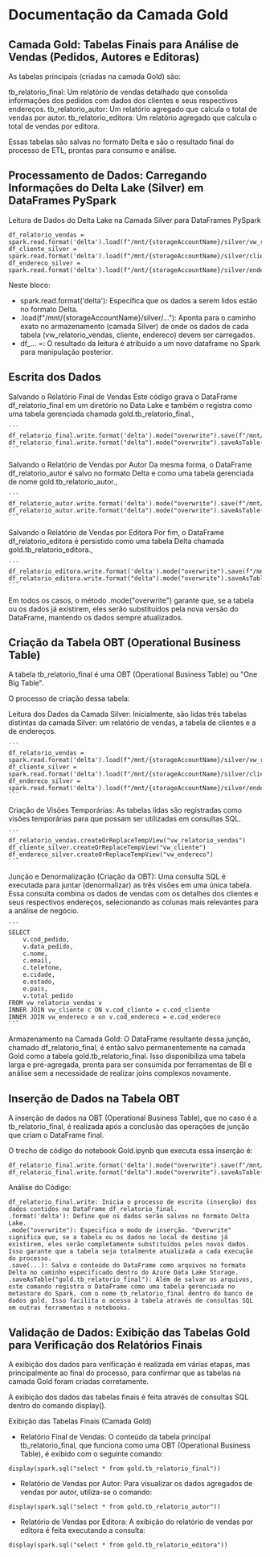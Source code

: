 # Documentação da Camada Gold

## Camada Gold: Tabelas Finais para Análise de Vendas (Pedidos, Autores e Editoras)

As tabelas principais (criadas na camada Gold) são:

tb_relatorio_final: Um relatório de vendas detalhado que consolida informações dos pedidos com dados dos clientes e seus respectivos endereços.
tb_relatorio_autor: Um relatório agregado que calcula o total de vendas por autor.
tb_relatorio_editora: Um relatório agregado que calcula o total de vendas por editora.

Essas tabelas são salvas no formato Delta e são o resultado final do processo de ETL, prontas para consumo e análise.

## Processamento de Dados: Carregando Informações do Delta Lake (Silver) em DataFrames PySpark

Leitura de Dados do Delta Lake na Camada Silver para DataFrames PySpark

```
df_relatorio_vendas = spark.read.format('delta').load(f"/mnt/{storageAccountName}/silver/vw_relatorio_vendas")
df_cliente_silver = spark.read.format('delta').load(f"/mnt/{storageAccountName}/silver/cliente")
df_endereco_silver = spark.read.format('delta').load(f"/mnt/{storageAccountName}/silver/endereco")

```
Neste bloco:

- spark.read.format('delta'): Especifica que os dados a serem lidos estão no formato Delta.
- .load(f"/mnt/{storageAccountName}/silver/..."): Aponta para o caminho exato no armazenamento (camada Silver) de onde os dados de cada tabela (vw_relatorio_vendas, cliente, endereco) devem ser carregados.
- df_... =: O resultado da leitura é atribuído a um novo dataframe no Spark para manipulação posterior.

## Escrita dos Dados

Salvando o Relatório Final de Vendas
Este código grava o DataFrame df_relatorio_final em um diretório no Data Lake e também o registra como uma tabela gerenciada chamada gold.tb_relatorio_final.,

    ```
    df_relatorio_final.write.format('delta').mode("overwrite").save(f"/mnt/{storageAccountName}/gold/tb_relatorio_final")
    df_relatorio_final.write.format("delta").mode("overwrite").saveAsTable("gold.tb_relatorio_final")
    ```

Salvando o Relatório de Vendas por Autor
Da mesma forma, o DataFrame df_relatorio_autor é salvo no formato Delta e como uma tabela gerenciada de nome gold.tb_relatorio_autor.,

    ```
    df_relatorio_autor.write.format('delta').mode("overwrite").save(f"/mnt/{storageAccountName}/gold/tb_relatorio_autor")
    df_relatorio_autor.write.format("delta").mode("overwrite").saveAsTable("gold.tb_relatorio_autor")
    ```

Salvando o Relatório de Vendas por Editora
Por fim, o DataFrame df_relatorio_editora é persistido como uma tabela Delta chamada gold.tb_relatorio_editora.,

    ```
    df_relatorio_editora.write.format('delta').mode("overwrite").save(f"/mnt/{storageAccountName}/gold/tb_relatorio_editora")
    df_relatorio_editora.write.format("delta").mode("overwrite").saveAsTable("gold.tb_relatorio_editora")
    ```

Em todos os casos, o método .mode("overwrite") garante que, se a tabela ou os dados já existirem, eles serão substituídos pela nova versão do DataFrame, mantendo os dados sempre atualizados.

## Criação da Tabela OBT (Operational Business Table)

A tabela tb_relatorio_final é uma OBT (Operational Business Table) ou "One Big Table".

O processo de criação dessa tabela:

Leitura dos Dados da Camada Silver: Inicialmente, são lidas três tabelas distintas da camada Silver: um relatório de vendas, a tabela de clientes e a de endereços.

    ```
    df_relatorio_vendas = spark.read.format('delta').load(f"/mnt/{storageAccountName}/silver/vw_relatorio_vendas")
    df_cliente_silver = spark.read.format('delta').load(f"/mnt/{storageAccountName}/silver/cliente")
    df_endereco_silver = spark.read.format('delta').load(f"/mnt/{storageAccountName}/silver/endereco")
    ```

Criação de Visões Temporárias: As tabelas lidas são registradas como visões temporárias para que possam ser utilizadas em consultas SQL.

    ```
    df_relatorio_vendas.createOrReplaceTempView("vw_relatorio_vendas")
    df_cliente_silver.createOrReplaceTempView("vw_cliente")
    df_endereco_silver.createOrReplaceTempView("vw_endereco")
    ```

Junção e Denormalização (Criação da OBT): Uma consulta SQL é executada para juntar (denormalizar) as três visões em uma única tabela. Essa consulta combina os dados de vendas com os detalhes dos clientes e seus respectivos endereços, selecionando as colunas mais relevantes para a análise de negócio.

    ```
    SELECT
        v.cod_pedido,
        v.data_pedido,
        c.nome,
        c.email,
        c.telefone,
        e.cidade,
        e.estado,
        e.pais,
        v.total_pedido
    FROM vw_relatorio_vendas v
    INNER JOIN vw_cliente c ON v.cod_cliente = c.cod_cliente
    INNER JOIN vw_endereco e on v.cod_endereco = e.cod_endereco
    ```
    
Armazenamento na Camada Gold: O DataFrame resultante dessa junção, chamado df_relatorio_final, é então salvo permanentemente na camada Gold como a tabela gold.tb_relatorio_final. Isso disponibiliza uma tabela larga e pré-agregada, pronta para ser consumida por ferramentas de BI e análise sem a necessidade de realizar joins complexos novamente.

## Inserção de Dados na Tabela OBT

A inserção de dados na OBT (Operational Business Table), que no caso é a tb_relatorio_final, é realizada após a conclusão das operações de junção que criam o DataFrame final.

O trecho de código do notebook Gold.ipynb que executa essa inserção é:

```
df_relatorio_final.write.format('delta').mode("overwrite").save(f"/mnt/{storageAccountName}/gold/tb_relatorio_final")
df_relatorio_final.write.format("delta").mode("overwrite").saveAsTable("gold.tb_relatorio_final")
```


Análise do Código:

```
df_relatorio_final.write: Inicia o processo de escrita (inserção) dos dados contidos no DataFrame df_relatorio_final.
.format('delta'): Define que os dados serão salvos no formato Delta Lake.
.mode("overwrite"): Especifica o modo de inserção. "Overwrite" significa que, se a tabela ou os dados no local de destino já existirem, eles serão completamente substituídos pelos novos dados. Isso garante que a tabela seja totalmente atualizada a cada execução do processo.
.save(...): Salva o conteúdo do DataFrame como arquivos no formato Delta no caminho especificado dentro do Azure Data Lake Storage.
.saveAsTable("gold.tb_relatorio_final"): Além de salvar os arquivos, este comando registra o DataFrame como uma tabela gerenciada no metastore do Spark, com o nome tb_relatorio_final dentro do banco de dados gold. Isso facilita o acesso à tabela através de consultas SQL em outras ferramentas e notebooks.
```

## Validação de Dados: Exibição das Tabelas Gold para Verificação dos Relatórios Finais

A exibição dos dados para verificação é realizada em várias etapas, mas principalmente ao final do processo, para confirmar que as tabelas na camada Gold foram criadas corretamente.

A exibição dos dados das tabelas finais é feita através de consultas SQL dentro do comando display().

Exibição das Tabelas Finais (Camada Gold)

- Relatório Final de Vendas: O conteúdo da tabela principal tb_relatorio_final, que funciona como uma OBT (Operational Business Table), é exibido com o seguinte comando:

```
display(spark.sql("select * from gold.tb_relatorio_final"))
```

- Relatório de Vendas por Autor: Para visualizar os dados agregados de vendas por autor, utiliza-se o comando:

```
display(spark.sql("select * from gold.tb_relatorio_autor"))
```

- Relatório de Vendas por Editora: A exibição do relatório de vendas por editora é feita executando a consulta:

```
display(spark.sql("select * from gold.tb_relatorio_editora"))
```